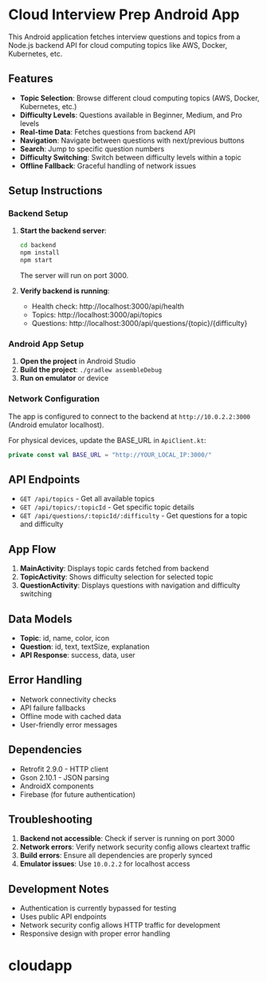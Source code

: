 # Cloud Interview Prep Android App

This Android application fetches interview questions and topics from a Node.js backend API for cloud computing topics like AWS, Docker, Kubernetes, etc.

## Features

- **Topic Selection**: Browse different cloud computing topics (AWS, Docker, Kubernetes, etc.)
- **Difficulty Levels**: Questions available in Beginner, Medium, and Pro levels
- **Real-time Data**: Fetches questions from backend API
- **Navigation**: Navigate between questions with next/previous buttons
- **Search**: Jump to specific question numbers
- **Difficulty Switching**: Switch between difficulty levels within a topic
- **Offline Fallback**: Graceful handling of network issues

## Setup Instructions

### Backend Setup

1. **Start the backend server**:
   ```bash
   cd backend
   npm install
   npm start
   ```
   
   The server will run on port 3000.

2. **Verify backend is running**:
   - Health check: http://localhost:3000/api/health
   - Topics: http://localhost:3000/api/topics
   - Questions: http://localhost:3000/api/questions/{topic}/{difficulty}

### Android App Setup

1. **Open the project** in Android Studio
2. **Build the project**: `./gradlew assembleDebug`
3. **Run on emulator** or device

### Network Configuration

The app is configured to connect to the backend at `http://10.0.2.2:3000` (Android emulator localhost).

For physical devices, update the BASE_URL in `ApiClient.kt`:
```kotlin
private const val BASE_URL = "http://YOUR_LOCAL_IP:3000/"
```

## API Endpoints

- `GET /api/topics` - Get all available topics
- `GET /api/topics/:topicId` - Get specific topic details
- `GET /api/questions/:topicId/:difficulty` - Get questions for a topic and difficulty

## App Flow

1. **MainActivity**: Displays topic cards fetched from backend
2. **TopicActivity**: Shows difficulty selection for selected topic
3. **QuestionActivity**: Displays questions with navigation and difficulty switching

## Data Models

- **Topic**: id, name, color, icon
- **Question**: id, text, textSize, explanation
- **API Response**: success, data, user

## Error Handling

- Network connectivity checks
- API failure fallbacks
- Offline mode with cached data
- User-friendly error messages

## Dependencies

- Retrofit 2.9.0 - HTTP client
- Gson 2.10.1 - JSON parsing
- AndroidX components
- Firebase (for future authentication)

## Troubleshooting

1. **Backend not accessible**: Check if server is running on port 3000
2. **Network errors**: Verify network security config allows cleartext traffic
3. **Build errors**: Ensure all dependencies are properly synced
4. **Emulator issues**: Use `10.0.2.2` for localhost access

## Development Notes

- Authentication is currently bypassed for testing
- Uses public API endpoints
- Network security config allows HTTP traffic for development
- Responsive design with proper error handling
# cloudapp
